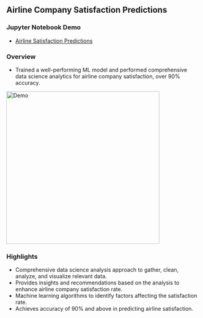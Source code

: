 ## Airline Company Satisfaction Predictions

### Jupyter Notebook Demo

- [Airline Satisfaction Predictions](https://github.com/andrewtclin/ml-airline-satisfaction-prediction/blob/master/Airline%20Satisfaction%20Analysis_Machine%20Learning%20%26%20Data%20Science.ipynb)

### Overview

- Trained a well-performing ML model and performed comprehensive data science analytics for airline company satisfaction, over 90% accuracy.

<img src="airline_detections_demo.png" alt="Demo" width="400" height="auto">

### Highlights

- Comprehensive data science analysis approach to gather, clean, analyze, and visualize relevant data.
- Provides insights and recommendations based on the analysis to enhance airline company satisfaction rate.
- Machine learning algorithms to identify factors affecting the satisfaction rate.
- Achieves accuracy of 90% and above in predicting airline satisfaction.
